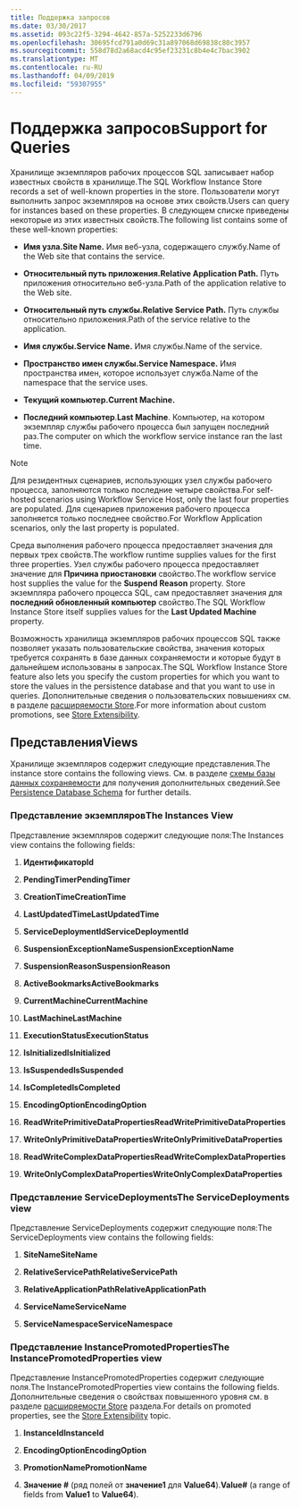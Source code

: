 ```yaml
---
title: Поддержка запросов
ms.date: 03/30/2017
ms.assetid: 093c22f5-3294-4642-857a-5252233d6796
ms.openlocfilehash: 30695fcd791a0d69c31a897068d69838c80c3957
ms.sourcegitcommit: 558d78d2a68acd4c95ef23231c8b4e4c7bac3902
ms.translationtype: MT
ms.contentlocale: ru-RU
ms.lasthandoff: 04/09/2019
ms.locfileid: "59307955"
---
```

# <a name="support-for-queries"></a><span data-ttu-id="fc392-102">Поддержка запросов</span><span class="sxs-lookup"><span data-stu-id="fc392-102">Support for Queries</span></span>
<span data-ttu-id="fc392-103">Хранилище экземпляров рабочих процессов SQL записывает набор известных свойств в хранилище.</span><span class="sxs-lookup"><span data-stu-id="fc392-103">The SQL Workflow Instance Store records a set of well-known properties in the store.</span></span> <span data-ttu-id="fc392-104">Пользователи могут выполнить запрос экземпляров на основе этих свойств.</span><span class="sxs-lookup"><span data-stu-id="fc392-104">Users can query for instances based on these properties.</span></span> <span data-ttu-id="fc392-105">В следующем списке приведены некоторые из этих известных свойств.</span><span class="sxs-lookup"><span data-stu-id="fc392-105">The following list contains some of these well-known properties:</span></span>  
  
-   **<span data-ttu-id="fc392-106">Имя узла.</span><span class="sxs-lookup"><span data-stu-id="fc392-106">Site Name.</span></span>** <span data-ttu-id="fc392-107">Имя веб-узла, содержащего службу.</span><span class="sxs-lookup"><span data-stu-id="fc392-107">Name of the Web site that contains the service.</span></span>  
  
-   **<span data-ttu-id="fc392-108">Относительный путь приложения.</span><span class="sxs-lookup"><span data-stu-id="fc392-108">Relative Application Path.</span></span>** <span data-ttu-id="fc392-109">Путь приложения относительно веб-узла.</span><span class="sxs-lookup"><span data-stu-id="fc392-109">Path of the application relative to the Web site.</span></span>  
  
-   **<span data-ttu-id="fc392-110">Относительный путь службы.</span><span class="sxs-lookup"><span data-stu-id="fc392-110">Relative Service Path.</span></span>** <span data-ttu-id="fc392-111">Путь службы относительно приложения.</span><span class="sxs-lookup"><span data-stu-id="fc392-111">Path of the service relative to the application.</span></span>  
  
-   **<span data-ttu-id="fc392-112">Имя службы.</span><span class="sxs-lookup"><span data-stu-id="fc392-112">Service Name.</span></span>** <span data-ttu-id="fc392-113">Имя службы.</span><span class="sxs-lookup"><span data-stu-id="fc392-113">Name of the service.</span></span>  
  
-   **<span data-ttu-id="fc392-114">Пространство имен службы.</span><span class="sxs-lookup"><span data-stu-id="fc392-114">Service Namespace.</span></span>** <span data-ttu-id="fc392-115">Имя пространства имен, которое использует служба.</span><span class="sxs-lookup"><span data-stu-id="fc392-115">Name of the namespace that the service uses.</span></span>  
  
-   **<span data-ttu-id="fc392-116">Текущий компьютер.</span><span class="sxs-lookup"><span data-stu-id="fc392-116">Current Machine.</span></span>**  
  
-   <span data-ttu-id="fc392-117">**Последний компьютер**.</span><span class="sxs-lookup"><span data-stu-id="fc392-117">**Last Machine**.</span></span> <span data-ttu-id="fc392-118">Компьютер, на котором экземпляр службы рабочего процесса был запущен последний раз.</span><span class="sxs-lookup"><span data-stu-id="fc392-118">The computer on which the workflow service instance ran the last time.</span></span>  
  
> [!NOTE]
>  <span data-ttu-id="fc392-119">Для резидентных сценариев, использующих узел службы рабочего процесса, заполняются только последние четыре свойства.</span><span class="sxs-lookup"><span data-stu-id="fc392-119">For self-hosted scenarios using Workflow Service Host, only the last four properties are populated.</span></span> <span data-ttu-id="fc392-120">Для сценариев приложения рабочего процесса заполняется только последнее свойство.</span><span class="sxs-lookup"><span data-stu-id="fc392-120">For Workflow Application scenarios, only the last property is populated.</span></span>  
  
 <span data-ttu-id="fc392-121">Среда выполнения рабочего процесса предоставляет значения для первых трех свойств.</span><span class="sxs-lookup"><span data-stu-id="fc392-121">The workflow runtime supplies values for the first three properties.</span></span> <span data-ttu-id="fc392-122">Узел службы рабочего процесса предоставляет значение для **Причина приостановки** свойство.</span><span class="sxs-lookup"><span data-stu-id="fc392-122">The workflow service host supplies the value for the **Suspend Reason** property.</span></span> <span data-ttu-id="fc392-123">Store экземпляра рабочего процесса SQL, сам предоставляет значения для **последний обновленный компьютер** свойство.</span><span class="sxs-lookup"><span data-stu-id="fc392-123">The SQL Workflow Instance Store itself supplies values for the **Last Updated Machine** property.</span></span>  
  
 <span data-ttu-id="fc392-124">Возможность хранилища экземпляров рабочих процессов SQL также позволяет указать пользовательские свойства, значения которых требуется сохранять в базе данных сохраняемости и которые будут в дальнейшем использованы в запросах.</span><span class="sxs-lookup"><span data-stu-id="fc392-124">The SQL Workflow Instance Store feature also lets you specify the custom properties for which you want to store the values in the persistence database and that you want to use in queries.</span></span> <span data-ttu-id="fc392-125">Дополнительные сведения о пользовательских повышениях см. в разделе [расширяемости Store](store-extensibility.md).</span><span class="sxs-lookup"><span data-stu-id="fc392-125">For more information about custom promotions, see [Store Extensibility](store-extensibility.md).</span></span>  
  
## <a name="views"></a><span data-ttu-id="fc392-126">Представления</span><span class="sxs-lookup"><span data-stu-id="fc392-126">Views</span></span>  
 <span data-ttu-id="fc392-127">Хранилище экземпляров содержит следующие представления.</span><span class="sxs-lookup"><span data-stu-id="fc392-127">The instance store contains the following views.</span></span> <span data-ttu-id="fc392-128">См. в разделе [схемы базы данных сохраняемости](persistence-database-schema.md) для получения дополнительных сведений.</span><span class="sxs-lookup"><span data-stu-id="fc392-128">See [Persistence Database Schema](persistence-database-schema.md) for further details.</span></span>  
  
### <a name="the-instances-view"></a><span data-ttu-id="fc392-129">Представление экземпляров</span><span class="sxs-lookup"><span data-stu-id="fc392-129">The Instances View</span></span>  
 <span data-ttu-id="fc392-130">Представление экземпляров содержит следующие поля:</span><span class="sxs-lookup"><span data-stu-id="fc392-130">The Instances view contains the following fields:</span></span>  
  
1. **<span data-ttu-id="fc392-131">Идентификатор</span><span class="sxs-lookup"><span data-stu-id="fc392-131">Id</span></span>**  
  
2. **<span data-ttu-id="fc392-132">PendingTimer</span><span class="sxs-lookup"><span data-stu-id="fc392-132">PendingTimer</span></span>**  
  
3. **<span data-ttu-id="fc392-133">CreationTime</span><span class="sxs-lookup"><span data-stu-id="fc392-133">CreationTime</span></span>**  
  
4. **<span data-ttu-id="fc392-134">LastUpdatedTime</span><span class="sxs-lookup"><span data-stu-id="fc392-134">LastUpdatedTime</span></span>**  
  
5. **<span data-ttu-id="fc392-135">ServiceDeploymentId</span><span class="sxs-lookup"><span data-stu-id="fc392-135">ServiceDeploymentId</span></span>**  
  
6. **<span data-ttu-id="fc392-136">SuspensionExceptionName</span><span class="sxs-lookup"><span data-stu-id="fc392-136">SuspensionExceptionName</span></span>**  
  
7. **<span data-ttu-id="fc392-137">SuspensionReason</span><span class="sxs-lookup"><span data-stu-id="fc392-137">SuspensionReason</span></span>**  
  
8. **<span data-ttu-id="fc392-138">ActiveBookmarks</span><span class="sxs-lookup"><span data-stu-id="fc392-138">ActiveBookmarks</span></span>**  
  
9. **<span data-ttu-id="fc392-139">CurrentMachine</span><span class="sxs-lookup"><span data-stu-id="fc392-139">CurrentMachine</span></span>**  
  
10. **<span data-ttu-id="fc392-140">LastMachine</span><span class="sxs-lookup"><span data-stu-id="fc392-140">LastMachine</span></span>**  
  
11. **<span data-ttu-id="fc392-141">ExecutionStatus</span><span class="sxs-lookup"><span data-stu-id="fc392-141">ExecutionStatus</span></span>**  
  
12. **<span data-ttu-id="fc392-142">IsInitialized</span><span class="sxs-lookup"><span data-stu-id="fc392-142">IsInitialized</span></span>**  
  
13. **<span data-ttu-id="fc392-143">IsSuspended</span><span class="sxs-lookup"><span data-stu-id="fc392-143">IsSuspended</span></span>**  
  
14. **<span data-ttu-id="fc392-144">IsCompleted</span><span class="sxs-lookup"><span data-stu-id="fc392-144">IsCompleted</span></span>**  
  
15. **<span data-ttu-id="fc392-145">EncodingOption</span><span class="sxs-lookup"><span data-stu-id="fc392-145">EncodingOption</span></span>**  
  
16. **<span data-ttu-id="fc392-146">ReadWritePrimitiveDataProperties</span><span class="sxs-lookup"><span data-stu-id="fc392-146">ReadWritePrimitiveDataProperties</span></span>**  
  
17. **<span data-ttu-id="fc392-147">WriteOnlyPrimitiveDataProperties</span><span class="sxs-lookup"><span data-stu-id="fc392-147">WriteOnlyPrimitiveDataProperties</span></span>**  
  
18. **<span data-ttu-id="fc392-148">ReadWriteComplexDataProperties</span><span class="sxs-lookup"><span data-stu-id="fc392-148">ReadWriteComplexDataProperties</span></span>**  
  
19. **<span data-ttu-id="fc392-149">WriteOnlyComplexDataProperties</span><span class="sxs-lookup"><span data-stu-id="fc392-149">WriteOnlyComplexDataProperties</span></span>**  
  
### <a name="the-servicedeployments-view"></a><span data-ttu-id="fc392-150">Представление ServiceDeployments</span><span class="sxs-lookup"><span data-stu-id="fc392-150">The ServiceDeployments view</span></span>  
 <span data-ttu-id="fc392-151">Представление ServiceDeployments содержит следующие поля:</span><span class="sxs-lookup"><span data-stu-id="fc392-151">The ServiceDeployments view contains the following fields:</span></span>  
  
1. **<span data-ttu-id="fc392-152">SiteName</span><span class="sxs-lookup"><span data-stu-id="fc392-152">SiteName</span></span>**  
  
2. **<span data-ttu-id="fc392-153">RelativeServicePath</span><span class="sxs-lookup"><span data-stu-id="fc392-153">RelativeServicePath</span></span>**  
  
3. **<span data-ttu-id="fc392-154">RelativeApplicationPath</span><span class="sxs-lookup"><span data-stu-id="fc392-154">RelativeApplicationPath</span></span>**  
  
4. **<span data-ttu-id="fc392-155">ServiceName</span><span class="sxs-lookup"><span data-stu-id="fc392-155">ServiceName</span></span>**  
  
5. **<span data-ttu-id="fc392-156">ServiceNamespace</span><span class="sxs-lookup"><span data-stu-id="fc392-156">ServiceNamespace</span></span>**  
  
### <a name="the-instancepromotedproperties-view"></a><span data-ttu-id="fc392-157">Представление InstancePromotedProperties</span><span class="sxs-lookup"><span data-stu-id="fc392-157">The InstancePromotedProperties view</span></span>  
 <span data-ttu-id="fc392-158">Представление InstancePromotedProperties содержит следующие поля.</span><span class="sxs-lookup"><span data-stu-id="fc392-158">The InstancePromotedProperties view contains the following fields.</span></span> <span data-ttu-id="fc392-159">Дополнительные сведения о свойствах повышенного уровня см. в разделе [расширяемости Store](store-extensibility.md) раздела.</span><span class="sxs-lookup"><span data-stu-id="fc392-159">For details on promoted properties, see the [Store Extensibility](store-extensibility.md) topic.</span></span>  
  
1. **<span data-ttu-id="fc392-160">InstanceId</span><span class="sxs-lookup"><span data-stu-id="fc392-160">InstanceId</span></span>**  
  
2. **<span data-ttu-id="fc392-161">EncodingOption</span><span class="sxs-lookup"><span data-stu-id="fc392-161">EncodingOption</span></span>**  
  
3. **<span data-ttu-id="fc392-162">PromotionName</span><span class="sxs-lookup"><span data-stu-id="fc392-162">PromotionName</span></span>**  
  
4. <span data-ttu-id="fc392-163">**Значение #** (ряд полей от **значение1** для **Value64**).</span><span class="sxs-lookup"><span data-stu-id="fc392-163">**Value#** (a range of fields from **Value1** to **Value64**).</span></span>
